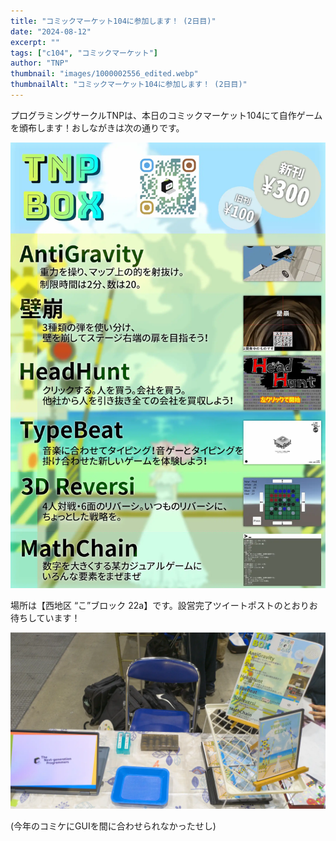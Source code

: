 ```yaml
---
title: "コミックマーケット104に参加します！ (2日目)"
date: "2024-08-12"
excerpt: ""
tags: ["c104", "コミックマーケット"]
author: "TNP"
thumbnail: "images/1000002556_edited.webp"
thumbnailAlt: "コミックマーケット104に参加します！ (2日目)"
---
```


プログラミングサークルTNPは、本日のコミックマーケット104にて自作ゲームを頒布します！おしながきは次の通りです。

![](images/7316ca0a7771cadf875bcb03c308afff.webp)

場所は【西地区 “こ”ブロック 22a】です。設営完了ツイートポストのとおりお待ちしています！

![](images/1000002556_edited.webp)

(今年のコミケにGUIを間に合わせられなかったせし)

